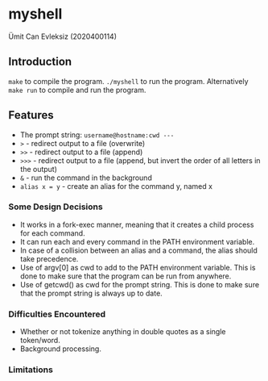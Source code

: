 # myshell
Ümit Can Evleksiz (2020400114)

## Introduction
`make` to compile the program.
`./myshell` to run the program.
Alternatively `make run` to compile and run the program.

## Features
 * The prompt string: `username@hostname:cwd ---`
 * `>` - redirect output to a file (overwrite)
 * `>>` - redirect output to a file (append)
 * `>>>` - redirect output to a file (append, but invert the order of all letters in the output)
 * `&` - run the command in the background
 * `alias x = y` - create an alias for the command y, named x


### Some Design Decisions
 * It works in a fork-exec manner, meaning that it creates a child process for each command.
 * It can run each and every command in the PATH environment variable.
 * In case of a collision between an alias and a command, the alias should take precedence.
 * Use of argv[0] as cwd to add to the PATH environment variable. This is done to make sure that the program can be run from anywhere.
 * Use of getcwd() as cwd for the prompt string. This is done to make sure that the prompt string is always up to date.

### Difficulties Encountered
 * Whether or not tokenize anything in double quotes as a single token/word.
 * Background processing.

### Limitations


